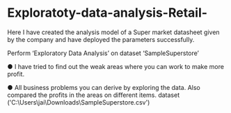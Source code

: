 # Exploratoty-data-analysis-Retail-
Here I have created the analysis model of a Super market datasheet given by the company and have deployed the parameters successfully.

Perform ‘Exploratory Data Analysis’ on dataset ‘SampleSuperstore’

● I have tried to find out the weak areas where you can work to make more profit.

● All business problems you can derive by exploring the data.
Also compared the profits in the areas on different items.
dataset ('C:\Users\jai\Downloads\SampleSuperstore.csv')
